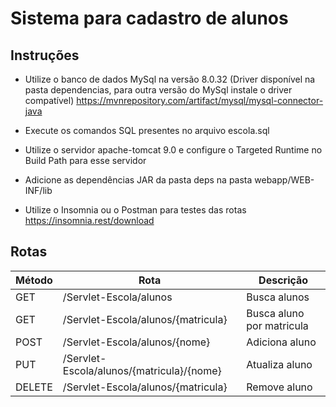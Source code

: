 # Sistema para cadastro de alunos

## Instruções

- Utilize o banco de dados MySql na versão 8.0.32 (Driver disponível na pasta dependencias, para outra versão do MySql instale o driver compatível)
<https://mvnrepository.com/artifact/mysql/mysql-connector-java>

- Execute os comandos SQL presentes no arquivo escola.sql

- Utilize o servidor apache-tomcat 9.0 e configure o Targeted Runtime no Build Path para esse servidor

- Adicione as dependências JAR da pasta deps na pasta webapp/WEB-INF/lib

- Utilize o Insomnia ou o Postman para testes das rotas 
<https://insomnia.rest/download>

## Rotas

Método | Rota | Descrição
-------|------|----------
GET | /Servlet-Escola/alunos | Busca alunos
GET | /Servlet-Escola/alunos/{matricula} | Busca aluno por matricula
POST | /Servlet-Escola/alunos/{nome} | Adiciona aluno
PUT | /Servlet-Escola/alunos/{matricula}/{nome} | Atualiza aluno
DELETE | /Servlet-Escola/alunos/{matricula} | Remove aluno

